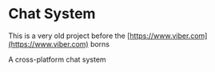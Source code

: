 # Chat System

This is a very old project before the [https://www.viber.com](https://www.viber.com) borns

A cross-platform chat system
